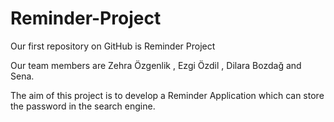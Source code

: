 Reminder-Project
================

Our first repository on GitHub is Reminder Project

Our team members are Zehra Özgenlik , Ezgi Özdil , Dilara Bozdağ and Sena.

The aim of this project is to develop a Reminder Application which can store the password in the search engine.
